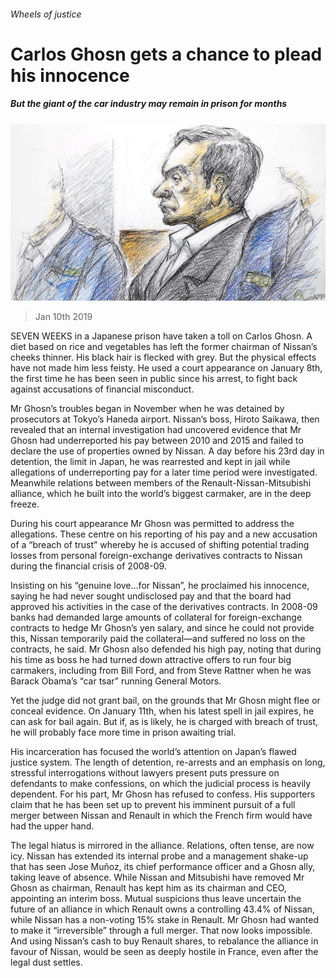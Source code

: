 ###### Wheels of justice

# Carlos Ghosn gets a chance to plead his innocence 

##### But the giant of the car industry may remain in prison for months 

![image](images/20190112_WBP002_0.jpg) 

> Jan 10th 2019 

 

SEVEN WEEKS in a Japanese prison have taken a toll on Carlos Ghosn. A diet based on rice and vegetables has left the former chairman of Nissan’s cheeks thinner. His black hair is flecked with grey. But the physical effects have not made him less feisty. He used a court appearance on January 8th, the first time he has been seen in public since his arrest, to fight back against accusations of financial misconduct. 

Mr Ghosn’s troubles began in November when he was detained by prosecutors at Tokyo’s Haneda airport. Nissan’s boss, Hiroto Saikawa, then revealed that an internal investigation had uncovered evidence that Mr Ghosn had underreported his pay between 2010 and 2015 and failed to declare the use of properties owned by Nissan. A day before his 23rd day in detention, the limit in Japan, he was rearrested and kept in jail while allegations of underreporting pay for a later time period were investigated. Meanwhile relations between members of the Renault-Nissan-Mitsubishi alliance, which he built into the world’s biggest carmaker, are in the deep freeze. 

During his court appearance Mr Ghosn was permitted to address the allegations. These centre on his reporting of his pay and a new accusation of a “breach of trust” whereby he is accused of shifting potential trading losses from personal foreign-exchange derivatives contracts to Nissan during the financial crisis of 2008-09. 

Insisting on his “genuine love…for Nissan”, he proclaimed his innocence, saying he had never sought undisclosed pay and that the board had approved his activities in the case of the derivatives contracts. In 2008-09 banks had demanded large amounts of collateral for foreign-exchange contracts to hedge Mr Ghosn’s yen salary, and since he could not provide this, Nissan temporarily paid the collateral—and suffered no loss on the contracts, he said. Mr Ghosn also defended his high pay, noting that during his time as boss he had turned down attractive offers to run four big carmakers, including from Bill Ford, and from Steve Rattner when he was Barack Obama’s “car tsar” running General Motors. 

Yet the judge did not grant bail, on the grounds that Mr Ghosn might flee or conceal evidence. On January 11th, when his latest spell in jail expires, he can ask for bail again. But if, as is likely, he is charged with breach of trust, he will probably face more time in prison awaiting trial. 

His incarceration has focused the world’s attention on Japan’s flawed justice system. The length of detention, re-arrests and an emphasis on long, stressful interrogations without lawyers present puts pressure on defendants to make confessions, on which the judicial process is heavily dependent. For his part, Mr Ghosn has refused to confess. His supporters claim that he has been set up to prevent his imminent pursuit of a full merger between Nissan and Renault in which the French firm would have had the upper hand. 

The legal hiatus is mirrored in the alliance. Relations, often tense, are now icy. Nissan has extended its internal probe and a management shake-up that has seen Jose Muñoz, its chief performance officer and a Ghosn ally, taking leave of absence. While Nissan and Mitsubishi have removed Mr Ghosn as chairman, Renault has kept him as its chairman and CEO, appointing an interim boss. Mutual suspicions thus leave uncertain the future of an alliance in which Renault owns a controlling 43.4% of Nissan, while Nissan has a non-voting 15% stake in Renault. Mr Ghosn had wanted to make it “irreversible” through a full merger. That now looks impossible. And using Nissan’s cash to buy Renault shares, to rebalance the alliance in favour of Nissan, would be seen as deeply hostile in France, even after the legal dust settles. 

